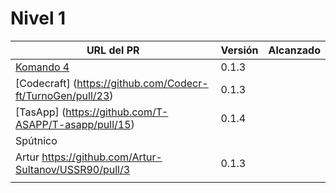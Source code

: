 # Nivel 1

| URL del PR | Versión | Alcanzado |
|------------|---------|-----------|
| [Komando 4](https://github.com/Komando4ediae/komando4Project/pull/8)  |  0.1.3       |           |
| [Codecraft] (https://github.com/Codecr-ft/TurnoGen/pull/23) |   0.1.3      |           |
| [TasApp] (https://github.com/T-ASAPP/T-asapp/pull/15)     |  0.1.4       |           |
| Spútnico   |         |           |
| Artur  https://github.com/Artur-Sultanov/USSR90/pull/3    |  0.1.3    |           |
|            |         |           |
